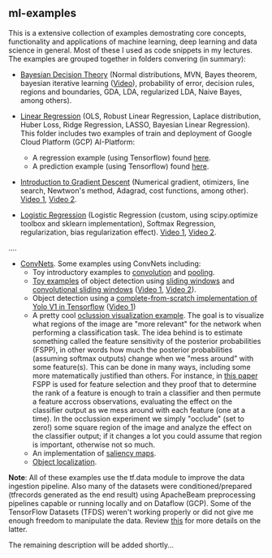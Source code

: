 ## ml-examples
This is a extensive collection of examples demostrating core concepts, functionality and applications of machine learning, deep learning and data science in general. Most of these I used as code snippets in my lectures. The examples are grouped together in folders convering (in summary):

* [Bayesian Decision Theory](/bayesian%20decision%20theory) (Normal distributions, MVN, Bayes theorem, bayesian iterative learning ([Video](https://youtu.be/eVF82IoU3-Y)), probability of error, decision rules, regions and boundaries, GDA, LDA, regularized LDA, Naive Bayes, among others).

* [Linear Regression](/linear%20regression) (OLS, Robust Linear Regression, Laplace distribution, Huber Loss, Ridge Regression, LASSO, Bayesian Linear Regression).
This folder includes two examples of train and deployment of Google Cloud Platform (GCP) AI-Platform:
    * A regression example (using Tensorflow) found [here](/linear%20regression/keras%20gcp%20example%201).
    * A prediction example (using Tensorflow) found [here](/linear%20regression/keras%20gcp%20example%202).
    
* [Introduction to Gradient Descent](/gradient%20descend) (Numerical gradient, otimizers, line search, Newtwon's method, Adagrad, cost functions, among other). [Video 1](https://youtu.be/hnCuQcrs9kA), [Video 2](https://youtu.be/4W3Gf5-Z75o).

* [Logistic Regression](/logistic%20regression) (Logistic Regression (custom, using scipy.optimize toolbox and sklearn implementation), Softmax Regression, regularization, bias regularization effect). [Video 1](https://youtu.be/jGkTFk-MLh0), [Video 2](https://youtu.be/T1C6fTOUXkM).

....

   * [ConvNets](/conv%20nets). Some examples using ConvNets including:
      * Toy introductory examples to [convolution](conv%20nets/intro/image%20convolution.ipynb) and [pooling](conv%20nets/intro/image%20pooling.ipynb).
      * [Toy examples](conv%20nets/object%20detection/sliding%20windows) of object detection using [sliding windows](conv%20nets/object%20detection/sliding%20windows/sliding_window.py) and [convolutional sliding windows](/conv%20nets/object%20detection/sliding%20windows/convolutional_sliding_window.py) ([Video 1](https://youtu.be/Ec9BTzexaQY), [Video 2](https://youtu.be/XHPVU3sZznE)).
      * Object detection using a [complete-from-scratch implementation of Yolo V1 in Tensorflow](/conv%20nets/object%20detection/yolo/v1) ([Video 1](https://youtu.be/rJKcogqLHRo))
      * A pretty cool [oclussion visualization example](conv%20nets/visualizations/occlusion). The goal is to visualize what regions of the image are "more relevant" for the network when performing a classification task. The idea behind is to estimate something called the feature sensitivity of the posterior probabilities (FSPP), in other words how much the posterior probabilities (assuming softmax outputs) change when we "mess around" with some feature(s). This can be done in many ways, including some more matematically justified than others. For instance, in [this paper](https://ieeexplore.ieee.org/document/5282531) FSPP is used for feature selection and they proof that to determine the rank of a feature is enough to train a classifier and then permute a feature accross observations, evaluating the effect on the classifier output as we mess around with each feature (one at a time). In the occlussion experiment we simply "occlude" (set to zero!) some square region of the image and analyze the effect on the classifier output; if it changes a lot you could assume that region is important, otherwise not so much.
      * An implementation of [saliency maps](conv%20nets/visualizations/saliency).
      * [Object localization](conv%20nets/object%20localization).
   
**Note**: All of these examples use the tf.data module to improve the data ingestion pipeline. Also many of the datasets were conditioned/prepared (tfrecords generated as the end result) using ApacheBeam preprocessing pipelines capable or running locally and on Dataflow (GCP). Some of the TensorFlow Datasets (TFDS) weren't working properly or did not give me enough freedom to manipulate the data. Review [this](/generators) for more details on the latter.
   

The remaining description will be added shortly...
